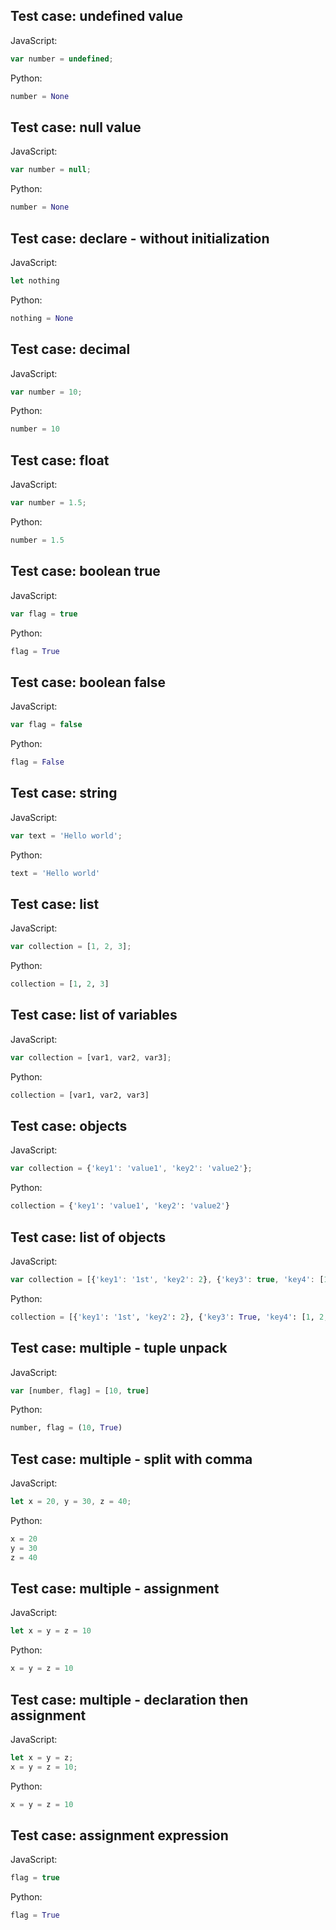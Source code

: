 ## Test case: undefined value
JavaScript:
```js
var number = undefined;
```

Python:
```py
number = None
```

## Test case: null value
JavaScript:
```js
var number = null;
```

Python:
```py
number = None
```

## Test case: declare - without initialization
JavaScript:
```js
let nothing
```

Python:
```py
nothing = None
```

## Test case: decimal
JavaScript:
```js
var number = 10;
```

Python:
```py
number = 10
```

## Test case: float
JavaScript:
```js
var number = 1.5;
```

Python:
```py
number = 1.5
```

## Test case: boolean true
JavaScript:
```js
var flag = true
```

Python:
```py
flag = True
```

## Test case: boolean false
JavaScript:
```js
var flag = false
```

Python:
```py
flag = False
```

## Test case: string
JavaScript:
```js
var text = 'Hello world';
```

Python:
```py
text = 'Hello world'
```

## Test case: list
JavaScript:
```js
var collection = [1, 2, 3];
```

Python:
```py
collection = [1, 2, 3]
```

## Test case: list of variables
JavaScript:
```js
var collection = [var1, var2, var3];
```

Python:
```py
collection = [var1, var2, var3]
```

## Test case: objects
JavaScript:
```js
var collection = {'key1': 'value1', 'key2': 'value2'};
```

Python:
```py
collection = {'key1': 'value1', 'key2': 'value2'}
```

## Test case: list of objects
JavaScript:
```js
var collection = [{'key1': '1st', 'key2': 2}, {'key3': true, 'key4': [1, 2, 3]}];
```

Python:
```py
collection = [{'key1': '1st', 'key2': 2}, {'key3': True, 'key4': [1, 2, 3]}]
```

## Test case: multiple - tuple unpack
JavaScript:
```js
var [number, flag] = [10, true]
```

Python:
```py
number, flag = (10, True)
```

## Test case: multiple - split with comma
JavaScript:
```js
let x = 20, y = 30, z = 40;
```

Python:
```py
x = 20
y = 30
z = 40
```

## Test case: multiple - assignment
JavaScript:
```js
let x = y = z = 10
```

Python:
```py
x = y = z = 10
```

## Test case: multiple - declaration then assignment
JavaScript:
```js
let x = y = z;
x = y = z = 10;
```

Python:
```py
x = y = z = 10
```

## Test case: assignment expression
JavaScript:
```js
flag = true
```

Python:
```py
flag = True
```